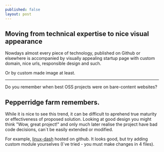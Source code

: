 ```yaml
---
published: false
layout: post
---
```

## Moving from technical expertise to nice visual appearance

Nowdays almost every piece of technology, published on Github or elsewhere is accompanied by visually appealing startup page with custom domain, nice urls, responsible design and such.

Or by custom made image at least.

----
Do you remember when best OSS projects were on bare-content websites?

Pepperridge farm remembers.
----

While it is nice to see this trend, it can be difficult to aprehend true maturity or effectiveness of proposed solution. Looking at good design you might think "Wow, great project!" and only much later realise the project have bad code decisions, can`t be easily extended or modified.

For example, [linux-dash](https://github.com/afaqurk/linux-dash) hosted on github.
It looks good, but try adding custom module yourselves (I`ve tried - you must make changes in 4 files).
